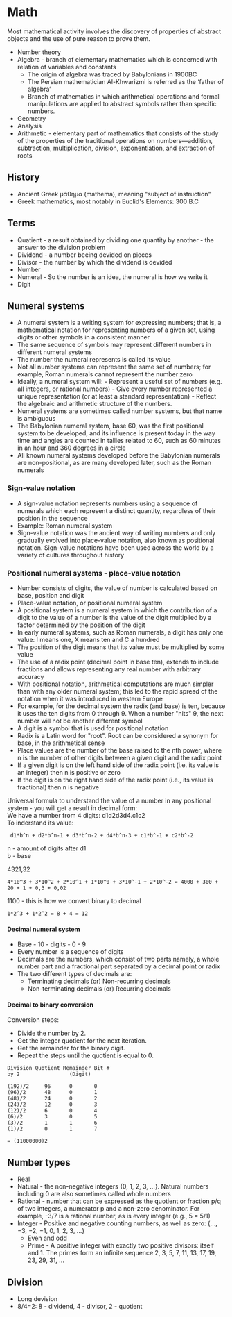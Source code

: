 # Math

Most mathematical activity involves the discovery of properties of abstract objects and the use of pure reason to prove them.

- Number theory
- Algebra - branch of elementary mathematics which is concerned with relation of  variables and constants
    - The origin of algebra was traced by Babylonians in 1900BC
    - The Persian mathematician Al-Khwarizmi is referred as the ‘father of algebra’
    - Branch of mathematics in which arithmetical operations and formal manipulations are applied to abstract symbols rather than specific numbers.
- Geometry
- Analysis
- Arithmetic - elementary part of mathematics that consists of the study of the properties of the traditional operations on numbers—addition, subtraction, multiplication, division, exponentiation, and extraction of roots

## History

- Ancient Greek μάθημα (mathema), meaning "subject of instruction"
- Greek mathematics, most notably in Euclid's Elements: 300 B.C

## Terms

- Quatient - a result obtained by dividing one quantity by another - the answer to the division problem
- Dividend - a number beeing devided on pieces
- Divisor - the number by which the dividend is devided
- Number
- Numeral - So the number is an idea, the numeral is how we write it
- Digit

## Numeral systems

- A numeral system is a writing system for expressing numbers; that is, a mathematical notation for representing numbers of a given set, using digits or other symbols in a consistent manner
- The same sequence of symbols may represent different numbers in different numeral systems
- The number the numeral represents is called its value
- Not all number systems can represent the same set of numbers; for example, Roman numerals cannot represent the number zero
- Ideally, a numeral system will:
        - Represent a useful set of numbers (e.g. all integers, or rational numbers)
        - Give every number represented a unique representation (or at least a standard representation)
        - Reflect the algebraic and arithmetic structure of the numbers.
- Numeral systems are sometimes called number systems, but that name is ambiguous
- The Babylonian numeral system, base 60, was the first positional system to be developed, and its influence is present today in the way time and angles are counted in tallies related to 60, such as 60 minutes in an hour and 360 degrees in a circle
- All known numeral systems developed before the Babylonian numerals are non-positional, as are many developed later, such as the Roman numerals

### Sign-value notation

- A sign-value notation represents numbers using a sequence of numerals which each represent a distinct quantity, regardless of their position in the sequence
- Example: Roman numeral system
- Sign-value notation was the ancient way of writing numbers and only gradually evolved into place-value notation, also known as positional notation. Sign-value notations have been used across the world by a variety of cultures throughout history

### Positional numeral systems - place-value notation

- Number consists of digits, the value of number is calculated based on base, position and digit
- Place-value notation, or positional numeral system
- A positional system is a numeral system in which the contribution of a digit to the value of a number is the value of the digit multiplied by a factor determined by the position of the digit
- In early numeral systems, such as Roman numerals, a digit has only one value: I means one, X means ten and C a hundred
- The position of the digit means that its value must be multiplied by some value
- The use of a radix point (decimal point in base ten), extends to include fractions and allows representing any real number with arbitrary accuracy
- With positional notation, arithmetical computations are much simpler than with any older numeral system; this led to the rapid spread of the notation when it was introduced in western Europe
- For example, for the decimal system the radix (and base) is ten, because it uses the ten digits from 0 through 9. When a number "hits" 9, the next number will not be another different symbol
- A digit is a symbol that is used for positional notation
- Radix is a Latin word for "root". Root can be considered a synonym for base, in the arithmetical sense
- Place values are the number of the base raised to the nth power, where n is the number of other digits between a given digit and the radix point
- If a given digit is on the left hand side of the radix point (i.e. its value is an integer) then n is positive or zero
- If the digit is on the right hand side of the radix point (i.e., its value is fractional) then n is negative

Universal formula to understand the value of a number in any positional system - you will get a result in decimal form:  
We have a number from 4 digits: d1d2d3d4.c1c2  
To inderstand its value:  

```
 d1*b^n + d2*b^n-1 + d3*b^n-2 + d4*b^n-3 + c1*b^-1 + c2*b^-2
```

n - amount of digits after d1  
b - base  
  
4321,32

```
4*10^3 + 3*10^2 + 2*10^1 + 1*10^0 + 3*10^-1 + 2*10^-2 = 4000 + 300 + 20 + 1 + 0,3 + 0,02  
```
  
1100 - this is how we convert binary to decimal

```
1*2^3 + 1*2^2 = 8 + 4 = 12
```

#### Decimal numeral system

- Base - 10 - digits - 0 - 9
- Every number is a sequence of digits
- Decimals are the numbers, which consist of two parts namely, a whole number part and a fractional part separated by a decimal point or radix
- The two different types of decimals are:
    - Terminating decimals (or) Non-recurring decimals
    - Non-terminating decimals (or) Recurring decimals

#### Decimal to binary conversion

Conversion steps:

- Divide the number by 2.
- Get the integer quotient for the next iteration.
- Get the remainder for the binary digit.
- Repeat the steps until the quotient is equal to 0.

``` 
Division Quotient Remainder Bit #
by 2                (Digit)		

(192)/2	    96	    0	    0
(96)/2	    48	    0	    1
(48)/2	    24	    0	    2
(24)/2	    12	    0	    3
(12)/2	    6	    0	    4
(6)/2	    3	    0	    5
(3)/2	    1	    1	    6
(1)/2	    0	    1	    7

= (11000000)2

```

## Number types

- Real
- Natural - the non-negative integers {0, 1, 2, 3, ...}. Natural numbers including 0 are also sometimes called whole numbers
- Rational -  number that can be expressed as the quotient or fraction p/q of two integers, a numerator p and a non-zero denominator. For example, -3/7 is a rational number, as is every integer (e.g., 5 = 5/1)
- Integer - Positive and negative counting numbers, as well as zero: {..., −3, −2, −1, 0, 1, 2, 3, ...}
    - Even and odd
    - Prime - A positive integer with exactly two positive divisors: itself and 1. The primes form an infinite sequence 2, 3, 5, 7, 11, 13, 17, 19, 23, 29, 31, ...

## Division

- Long devision
- 8/4=2: 8 - dividend, 4 - divisor, 2 - quotient